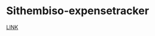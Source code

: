 # Sithembiso-expensetracker
[LINK](https://the-digitalacademy.github.io/Sithembiso-expensetracker/)
